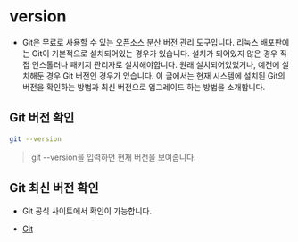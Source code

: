 # version

- Git은 무료로 사용할 수 있는 오픈소스 분산 버전 관리 도구입니다. 리눅스 배포판에는 Git이 기본적으로 설치되어있는 경우가 있습니다. 설치가 되어있지 않은 경우 직접 인스톨러나 패키지 관리자로 설치해야합니다. 원래 설치되어있었거나, 예전에 설치해둔 경우 Git 버전인 경우가 있습니다. 이 글에서는 현재 시스템에 설치된 Git의 버전을 확인하는 방법과 최신 버전으로 업그레이드 하는 방법을 소개합니다.


## Git 버전 확인

```bash
git --version
```

> git --version을 입력하면 현재 버전을 보여줍니다.

## Git 최신 버전 확인
- Git 공식 사이트에서 확인이 가능합니다.

- [Git](https://git-scm.com/downloads)